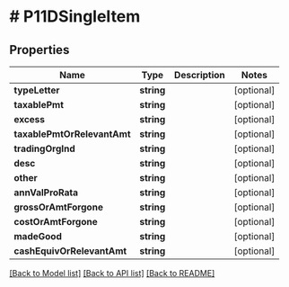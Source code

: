 # # P11DSingleItem

## Properties

Name | Type | Description | Notes
------------ | ------------- | ------------- | -------------
**typeLetter** | **string** |  | [optional]
**taxablePmt** | **string** |  | [optional]
**excess** | **string** |  | [optional]
**taxablePmtOrRelevantAmt** | **string** |  | [optional]
**tradingOrgInd** | **string** |  | [optional]
**desc** | **string** |  | [optional]
**other** | **string** |  | [optional]
**annValProRata** | **string** |  | [optional]
**grossOrAmtForgone** | **string** |  | [optional]
**costOrAmtForgone** | **string** |  | [optional]
**madeGood** | **string** |  | [optional]
**cashEquivOrRelevantAmt** | **string** |  | [optional]

[[Back to Model list]](../../README.md#models) [[Back to API list]](../../README.md#endpoints) [[Back to README]](../../README.md)
